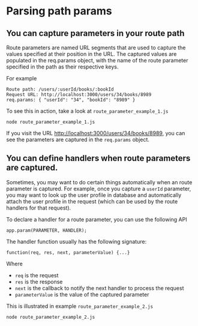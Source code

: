 # Parsing path params

## You can capture parameters in your route path

Route parameters are named URL segments that are used to capture the values specified at their position in the URL. The captured values are populated in the req.params object, with the name of the route parameter specified in the path as their respective keys.

For example

```text
Route path: /users/:userId/books/:bookId
Request URL: http://localhost:3000/users/34/books/8989
req.params: { "userId": "34", "bookId": "8989" }
```

To see this in action, take a look at `route_parameter_example_1.js`

```text
node route_parameter_example_1.js
```

If you visit the URL [http://localhost:3000/users/34/books/8989](http://localhost:3000/users/34/books/8989), you can see the parameters are captured in the `req.params` object.

## You can define handlers when route parameters are captured.

Sometimes, you may want to do certain things automatically when an route parameter is captured. For example, once you capture a `userId` parameter, you may want to look up the user profile in database and automatically attach the user profile in the request \(which can be used by the route handlers for that request\).

To declare a handler for a route parameter, you can use the following API

```text
app.param(PARAMETER, HANDLER);
```

The handler function usually has the following signature:

```text
function(req, res, next, parameterValue) {...}
```

Where

* `req` is the request 
* `res` is the response
* `next` is the callback to notify the next handler to process the request
* `parameterValue` is the value of the captured parameter

This is illustrated in example `route_parameter_example_2.js`

```text
node route_parameter_example_2.js
```

